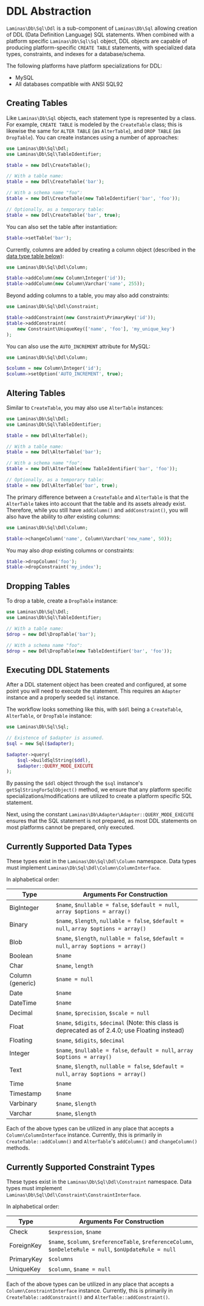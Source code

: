# DDL Abstraction

`Laminas\Db\Sql\Ddl` is a sub-component of `Laminas\Db\Sql` allowing creation of DDL
(Data Definition Language) SQL statements. When combined with a platform
specific `Laminas\Db\Sql\Sql` object, DDL objects are capable of producing
platform-specific `CREATE TABLE` statements, with specialized data types,
constraints, and indexes for a database/schema.

The following platforms have platform specializations for DDL:

- MySQL
- All databases compatible with ANSI SQL92

## Creating Tables

Like `Laminas\Db\Sql` objects, each statement type is represented by a class. For
example, `CREATE TABLE` is modeled by the `CreateTable` class; this is likewise
the same for `ALTER TABLE` (as `AlterTable`), and `DROP TABLE` (as
`DropTable`). You can create instances using a number of approaches:

```php
use Laminas\Db\Sql\Ddl;
use Laminas\Db\Sql\TableIdentifier;

$table = new Ddl\CreateTable();

// With a table name:
$table = new Ddl\CreateTable('bar');

// With a schema name "foo":
$table = new Ddl\CreateTable(new TableIdentifier('bar', 'foo'));

// Optionally, as a temporary table:
$table = new Ddl\CreateTable('bar', true);
```

You can also set the table after instantiation:

```php
$table->setTable('bar');
```

Currently, columns are added by creating a column object (described in the
[data type table below](#currently-supported-data-types)):

```php
use Laminas\Db\Sql\Ddl\Column;

$table->addColumn(new Column\Integer('id'));
$table->addColumn(new Column\Varchar('name', 255));
```

Beyond adding columns to a table, you may also add constraints:

```php
use Laminas\Db\Sql\Ddl\Constraint;

$table->addConstraint(new Constraint\PrimaryKey('id'));
$table->addConstraint(
    new Constraint\UniqueKey(['name', 'foo'], 'my_unique_key')
);
```

You can also use the `AUTO_INCREMENT` attribute for MySQL:

```php
use Laminas\Db\Sql\Ddl\Column;

$column = new Column\Integer('id');
$column->setOption('AUTO_INCREMENT', true);
```

## Altering Tables

Similar to `CreateTable`, you may also use `AlterTable` instances:

```php
use Laminas\Db\Sql\Ddl;
use Laminas\Db\Sql\TableIdentifier;

$table = new Ddl\AlterTable();

// With a table name:
$table = new Ddl\AlterTable('bar');

// With a schema name "foo":
$table = new Ddl\AlterTable(new TableIdentifier('bar', 'foo'));

// Optionally, as a temporary table:
$table = new Ddl\AlterTable('bar', true);
```

The primary difference between a `CreateTable` and `AlterTable` is that the
`AlterTable` takes into account that the table and its assets already exist.
Therefore, while you still have `addColumn()` and `addConstraint()`, you will
also have the ability to *alter* existing columns:

```php
use Laminas\Db\Sql\Ddl\Column;

$table->changeColumn('name', Column\Varchar('new_name', 50));
```

You may also *drop* existing columns or constraints:

```php
$table->dropColumn('foo');
$table->dropConstraint('my_index');
```

## Dropping Tables

To drop a table, create a `DropTable` instance:

```php
use Laminas\Db\Sql\Ddl;
use Laminas\Db\Sql\TableIdentifier;

// With a table name:
$drop = new Ddl\DropTable('bar');

// With a schema name "foo":
$drop = new Ddl\DropTable(new TableIdentifier('bar', 'foo'));
```

## Executing DDL Statements

After a DDL statement object has been created and configured, at some point you
will need to execute the statement. This requires an `Adapter` instance and a
properly seeded `Sql` instance.

The workflow looks something like this, with `$ddl` being a `CreateTable`,
`AlterTable`, or `DropTable` instance:

```php
use Laminas\Db\Sql\Sql;

// Existence of $adapter is assumed.
$sql = new Sql($adapter);

$adapter->query(
    $sql->buildSqlString($ddl),
    $adapter::QUERY_MODE_EXECUTE
);
```

By passing the `$ddl` object through the `$sql` instance's
`getSqlStringForSqlObject()` method, we ensure that any platform specific
specializations/modifications are utilized to create a platform specific SQL
statement.

Next, using the constant `Laminas\Db\Adapter\Adapter::QUERY_MODE_EXECUTE` ensures
that the SQL statement is not prepared, as most DDL statements on most
platforms cannot be prepared, only executed.

## Currently Supported Data Types

These types exist in the `Laminas\Db\Sql\Ddl\Column` namespace. Data types must
implement `Laminas\Db\Sql\Ddl\Column\ColumnInterface`.

In alphabetical order:

Type             | Arguments For Construction
-----------------|---------------------------
BigInteger       | `$name`, `$nullable = false`, `$default = null`, `array $options = array()`
Binary           | `$name`, `$length`, `nullable = false`, `$default = null`, `array $options = array()`
Blob             | `$name`, `$length`, `nullable = false`, `$default = null`, `array $options = array()`
Boolean          | `$name`
Char             | `$name`, `length`
Column (generic) | `$name = null`
Date             | `$name`
DateTime         | `$name`
Decimal          | `$name`, `$precision`, `$scale = null`
Float            | `$name`, `$digits`, `$decimal` (Note: this class is deprecated as of 2.4.0; use Floating instead)
Floating         | `$name`, `$digits`, `$decimal`
Integer          | `$name`, `$nullable = false`, `default = null`, `array $options = array()`
Text             | `$name`, `$length`, `nullable = false`, `$default = null`, `array $options = array()`
Time             | `$name`
Timestamp        | `$name`
Varbinary        | `$name`, `$length`
Varchar          | `$name`, `$length`

Each of the above types can be utilized in any place that accepts a `Column\ColumnInterface`
instance. Currently, this is primarily in `CreateTable::addColumn()` and `AlterTable`'s
`addColumn()` and `changeColumn()` methods.

## Currently Supported Constraint Types

These types exist in the `Laminas\Db\Sql\Ddl\Constraint` namespace. Data types
must implement `Laminas\Db\Sql\Ddl\Constraint\ConstraintInterface`.

In alphabetical order:

Type       | Arguments For Construction
-----------|---------------------------
Check      | `$expression`, `$name`
ForeignKey | `$name`, `$column`, `$referenceTable`, `$referenceColumn`, `$onDeleteRule = null`, `$onUpdateRule = null`
PrimaryKey | `$columns`
UniqueKey  | `$column`, `$name = null`

Each of the above types can be utilized in any place that accepts a
`Column\ConstraintInterface` instance. Currently, this is primarily in
`CreateTable::addConstraint()` and `AlterTable::addConstraint()`.
